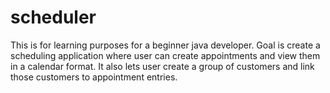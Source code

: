 # scheduler

This is for learning purposes for a beginner java developer. Goal is create a scheduling application where user can create appointments and view them in a calendar format. It also lets user create a group of customers and link those customers to appointment entries. 
